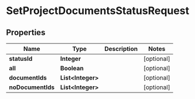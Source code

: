 

# SetProjectDocumentsStatusRequest


## Properties

Name | Type | Description | Notes
------------ | ------------- | ------------- | -------------
**statusId** | **Integer** |  |  [optional]
**all** | **Boolean** |  |  [optional]
**documentIds** | **List&lt;Integer&gt;** |  |  [optional]
**noDocumentIds** | **List&lt;Integer&gt;** |  |  [optional]



